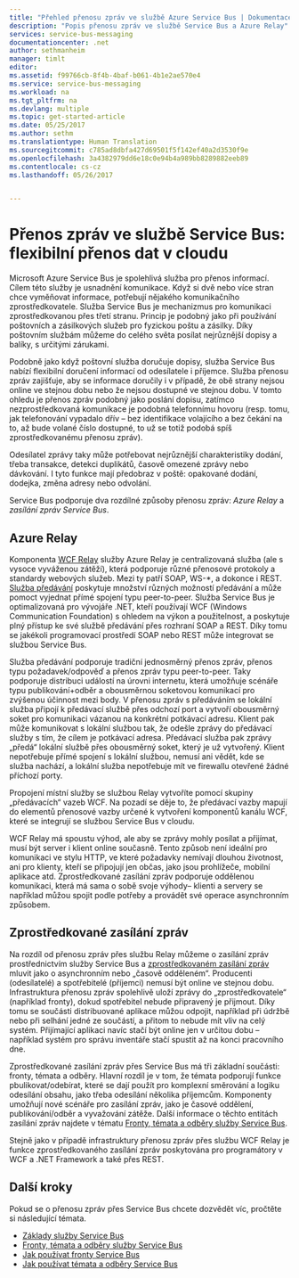 ```yaml
---
title: "Přehled přenosu zpráv ve službě Azure Service Bus | Dokumentace Microsoftu"
description: "Popis přenosu zpráv ve službě Service Bus a Azure Relay"
services: service-bus-messaging
documentationcenter: .net
author: sethmanheim
manager: timlt
editor: 
ms.assetid: f99766cb-8f4b-4baf-b061-4b1e2ae570e4
ms.service: service-bus-messaging
ms.workload: na
ms.tgt_pltfrm: na
ms.devlang: multiple
ms.topic: get-started-article
ms.date: 05/25/2017
ms.author: sethm
ms.translationtype: Human Translation
ms.sourcegitcommit: c785ad8dbfa427d69501f5f142ef40a2d3530f9e
ms.openlocfilehash: 3a4382979dd6e18c0e94b4a989bb8289882eeb89
ms.contentlocale: cs-cz
ms.lasthandoff: 05/26/2017


---
```

# <a name="service-bus-messaging-flexible-data-delivery-in-the-cloud"></a>Přenos zpráv ve službě Service Bus: flexibilní přenos dat v cloudu
Microsoft Azure Service Bus je spolehlivá služba pro přenos informací. Cílem této služby je usnadnění komunikace. Když si dvě nebo více stran chce vyměňovat informace, potřebují nějakého komunikačního zprostředkovatele. Služba Service Bus je mechanizmus pro komunikaci zprostředkovanou přes třetí stranu. Princip je podobný jako při používání poštovních a zásilkových služeb pro fyzickou poštu a zásilky. Díky poštovním službám můžeme do celého světa posílat nejrůznější dopisy a balíky, s určitými zárukami.

Podobně jako když poštovní služba doručuje dopisy, služba Service Bus nabízí flexibilní doručení informací od odesílatele i příjemce. Služba přenosu zpráv zajišťuje, aby se informace doručily i v případě, že obě strany nejsou online ve stejnou dobu nebo že nejsou dostupné ve stejnou dobu. V tomto ohledu je přenos zpráv podobný jako poslání dopisu, zatímco nezprostředkovaná komunikace je podobná telefonnímu hovoru (resp. tomu, jak telefonování vypadalo dřív – bez identifikace volajícího a bez čekání na to, až bude volané číslo dostupné, to už se totiž podobá spíš zprostředkovanému přenosu zpráv).

Odesílatel zprávy taky může potřebovat nejrůznější charakteristiky dodání, třeba transakce, detekci duplikátů, časově omezené zprávy nebo dávkování. I tyto funkce mají předobraz v poště: opakované dodání, dodejka, změna adresy nebo odvolání.

Service Bus podporuje dva rozdílné způsoby přenosu zpráv: *Azure Relay* a *zasílání zpráv Service Bus*.

## <a name="azure-relay"></a>Azure Relay
Komponenta [WCF Relay](../service-bus-relay/relay-what-is-it.md) služby Azure Relay je centralizovaná služba (ale s vysoce vyváženou zátěží), která podporuje různé přenosové protokoly a standardy webových služeb. Mezi ty patří SOAP, WS-*, a dokonce i REST. [Služba předávání](../service-bus-relay/service-bus-dotnet-how-to-use-relay.md) poskytuje množství různých možností předávání a může pomoct vyjednat přímé spojení typu peer-to-peer. Služba Service Bus je optimalizovaná pro vývojáře .NET, kteří používají WCF (Windows Communication Foundation) s ohledem na výkon a použitelnost, a poskytuje plný přístup ke své službě předávání přes rozhraní SOAP a REST. Díky tomu se jakékoli programovací prostředí SOAP nebo REST může integrovat se službou Service Bus.

Služba předávání podporuje tradiční jednosměrný přenos zpráv, přenos typu požadavek/odpověď a přenos zpráv typu peer-to-peer. Taky podporuje distribuci událostí na úrovni internetu, která umožňuje scénáře typu publikování+odběr a obousměrnou soketovou komunikací pro zvýšenou účinnost mezi body. V přenosu zpráv s předáváním se lokální služba připojí k předávací službě přes odchozí port a vytvoří obousměrný soket pro komunikaci vázanou na konkrétní potkávací adresu. Klient pak může komunikovat s lokální službou tak, že odešle zprávy do předávací služby s tím, že cílem je potkávací adresa. Předávací služba pak zprávy „předá“ lokální službě přes obousměrný soket, který je už vytvořený. Klient nepotřebuje přímé spojení s lokální službou, nemusí ani vědět, kde se služba nachází, a lokální služba nepotřebuje mít ve firewallu otevřené žádné příchozí porty.

Propojení místní služby se službou Relay vytvoříte pomocí skupiny „předávacích“ vazeb WCF. Na pozadí se děje to, že předávací vazby mapují do elementů přenosové vazby určené k vytvoření komponentů kanálu WCF, které se integrují se službou Service Bus v cloudu.

WCF Relay má spoustu výhod, ale aby se zprávy mohly posílat a přijímat, musí být server i klient online současně. Tento způsob není ideální pro komunikaci ve stylu HTTP, ve které požadavky nemívají dlouhou životnost, ani pro klienty, kteří se připojují jen občas, jako jsou prohlížeče, mobilní aplikace atd. Zprostředkované zasílání zpráv podporuje oddělenou komunikaci, která má sama o sobě svoje výhody– klienti a servery se například můžou spojit podle potřeby a provádět své operace asynchronním způsobem.

## <a name="brokered-messaging"></a>Zprostředkované zasílání zpráv
Na rozdíl od přenosu zpráv přes službu Relay můžeme o zasílání zpráv prostřednictvím služby Service Bus a [zprostředkovaném zasílání zpráv](service-bus-queues-topics-subscriptions.md) mluvit jako o asynchronním nebo „časově odděleném“. Producenti (odesílatelé) a spotřebitelé (příjemci) nemusí být online ve stejnou dobu. Infrastruktura přenosu zpráv spolehlivě uloží zprávy do „zprostředkovatele“ (například fronty), dokud spotřebitel nebude připravený je přijmout. Díky tomu se součásti distribuované aplikace můžou odpojit, například při údržbě nebo při selhání jedné ze součástí, a přitom to nebude mít vliv na celý systém. Přijímající aplikaci navíc stačí být online jen v určitou dobu – například systém pro správu inventáře stačí spustit až na konci pracovního dne.

Zprostředkované zasílání zpráv přes Service Bus má tři základní součásti: fronty, témata a odběry.  Hlavní rozdíl je v tom, že témata podporují funkce pbulikovat/odebírat, které se dají použít pro komplexní směrování a logiku odesílání obsahu, jako třeba odesílání několika příjemcům. Komponenty umožňují nové scénáře pro zasílání zpráv, jako je časové oddělení, publikování/odběr a vyvažování zátěže. Další informace o těchto entitách zasílání zpráv najdete v tématu [Fronty, témata a odběry služby Service Bus](service-bus-queues-topics-subscriptions.md).

Stejně jako v případě infrastruktury přenosu zpráv přes službu WCF Relay je funkce zprostředkovaného zasílání zpráv poskytována pro programátory v WCF a .NET Framework a také přes REST.

## <a name="next-steps"></a>Další kroky
Pokud se o přenosu zpráv přes Service Bus chcete dozvědět víc, pročtěte si následující témata.

* [Základy služby Service Bus](service-bus-fundamentals-hybrid-solutions.md)
* [Fronty, témata a odběry služby Service Bus](service-bus-queues-topics-subscriptions.md)
* [Jak používat fronty Service Bus](service-bus-dotnet-get-started-with-queues.md)
* [Jak používat témata a odběry Service Bus](service-bus-dotnet-how-to-use-topics-subscriptions.md)


